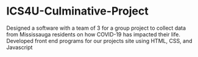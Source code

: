 # ICS4U-Culminative-Project
Designed a software with a team of 3 for a group project to collect data from Mississauga residents on how COVID-19 has impacted their life. Developed front end programs for our projects site using HTML, CSS, and Javascript
